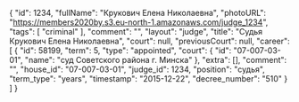 {
    "id": 1234,
    "fullName": "Крукович Елена Николаевна",
    "photoURL": "https://members2020by.s3.eu-north-1.amazonaws.com/judge_1234",
    "tags": [
        "criminal"
    ],
    "comment": "",
    "layout": "judge",
    "title": "Судья Крукович Елена Николаевна",
    "court": null,
    "previousCourt": null,
    "career": [
        {
            "id": 58199,
            "term": 5,
            "type": "appointed",
            "court": {
                "id": "07-007-03-01",
                "name": "суд Советского района г. Минска"
            },
            "extra": [],
            "comment": "",
            "house_id": "07-007-03-01",
            "judge_id": 1234,
            "position": "судья",
            "term_type": "years",
            "timestamp": "2015-12-22",
            "decree_number": "510"
        }
    ]
}